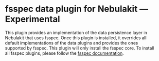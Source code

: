 # fsspec data plugin for Nebulakit — Experimental

This plugin provides an implementation of the data persistence layer in Nebulakit that uses fsspec. Once this plugin
is installed, it overrides all default implementations of the data plugins and provides the ones supported by fsspec. This plugin
will only install the fsspec core. To install all fsspec plugins, please follow the [fsspec documentation](https://filesystem-spec.readthedocs.io/en/latest/).
